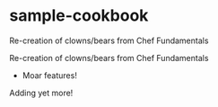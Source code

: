 # sample-cookbook

Re-creation of clowns/bears from Chef Fundamentals

Re-creation of clowns/bears from Chef Fundamentals
- Moar features!


Adding yet more!
